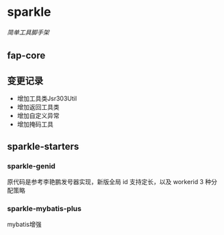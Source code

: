 # sparkle

###### 简单工具脚手架

## fap-core
    
## 变更记录
+ 增加工具类Jsr303Util
+ 增加返回工具类
+ 增加自定义异常
+ 增加掩码工具


## sparkle-starters

### sparkle-genid
原代码是参考李艳鹏发号器实现，新版全局 id 支持定长，以及 workerid 3 种分配策略

### sparkle-mybatis-plus
mybatis增强